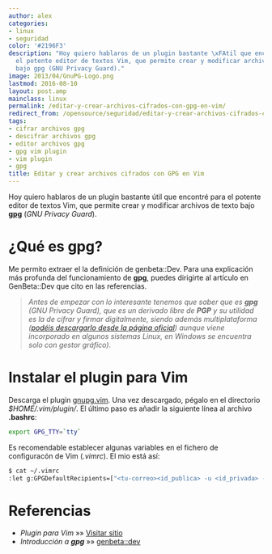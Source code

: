 ```yaml
---
author: alex
categories:
- linux
- seguridad
color: '#2196F3'
description: "Hoy quiero hablaros de un plugin bastante \xFAtil que encontr\xE9 para
  el potente editor de textos Vim, que permite crear y modificar archivos de texto
  bajo gpg (GNU Privacy Guard)."
image: 2013/04/GnuPG-Logo.png
lastmod: 2016-08-10
layout: post.amp
mainclass: linux
permalink: /editar-y-crear-archivos-cifrados-con-gpg-en-vim/
redirect_from: /opensource/seguridad/editar-y-crear-archivos-cifrados-con-gpg-en-vim/
tags:
- cifrar archivos gpg
- descifrar archivos gpg
- editor archivos gpg
- gpg vim plugin
- vim plugin
- gpg
title: Editar y crear archivos cifrados con GPG en Vim
---
```


<figure>
    <amp-img on="tap:lightbox1" role="button" tabindex="0" layout="responsive" src="/img/2013/04/GnuPG-Logo.png" alt="Editar y crear archivos cifrados con GPG en Vim" title="Editar y crear archivos cifrados con GPG en Vim" width="400px" height="175px"></amp-img>
</figure>

Hoy quiero hablaros de un plugin bastante útil que encontré para el potente editor de textos Vim, que permite crear y modificar archivos de texto bajo **[gpg](/tags/#gpg)** (*GNU Privacy Guard*).



# ¿Qué es **gpg**?

Me permito extraer el la definición de genbeta::Dev. Para una explicación más profunda del funcionamiento de **gpg**, puedes dirigirte al artículo en GenBeta::Dev que cito en las referencias.

> *Antes de empezar con lo interesante tenemos que saber que es **gpg** (GNU Privacy Guard), que es un derivado libre de **PGP** y su utilidad es la de cifrar y firmar digitalmente, siendo además multiplataforma (<a href="http://www.gnupg.org/download/index.en.html" target="_blank">podéis descargarlo desde la página oficial</a>) aunque viene incorporado en algunos sistemas Linux, en Windows se encuentra solo con gestor gráfico).*

<!--more-->

# Instalar el plugin para Vim

Descarga el plugin <a href="http://www.vim.org/scripts/download_script.php?src_id=18070" target="_blank">gnupg.vim</a>. Una vez descargado, pégalo en el directorio *$HOME/.vim/plugin/*. El último paso es añadir la siguiente línea al archivo **.bashrc**:

```bash
export GPG_TTY=`tty`
```

Es recomendable establecer algunas variables en el fichero de configuracón de Vim (*.vimrc*). El mio está así:

```bash
$ cat ~/.vimrc
:let g:GPGDefaultRecipients=["<tu-correo><id_publica> -u <id_privada> --output <nombre_archivo.signed.gpg> --sign <archivo_original>
```

# Referencias

- *Plugin para Vim* »» <a href="http://www.vim.org/scripts/script.php?script_id=3645" target="_blank">Visitar sitio</a>
- *Introducción a <strong>gpg</strong>* »» <a href="http://www.genbetadev.com/seguridad-informatica/manual-de-gpg-cifra-y-envia-datos-de-forma-segura" target="_blank">genbeta::dev</a>